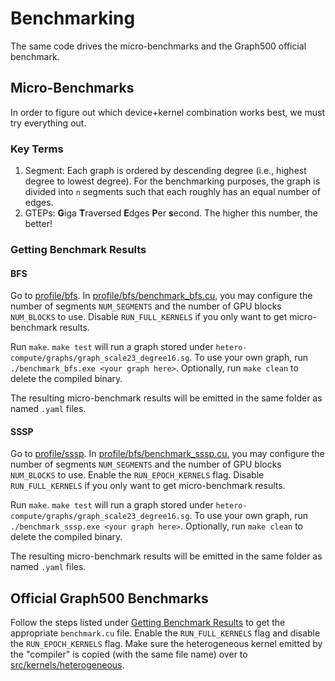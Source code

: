 # Benchmarking
The same code drives the micro-benchmarks and the Graph500 official benchmark.

## Micro-Benchmarks
In order to figure out which device+kernel combination works best, we must try everything out.

### Key Terms
1. Segment: Each graph is ordered by descending degree (i.e., highest degree to lowest degree). For the benchmarking purposes, the graph is divided into `n` segments such that each roughly has an equal number of edges.
2. GTEPs: **G**iga **T**raversed **E**dges **P**er **s**econd. The higher this number, the better!

### Getting Benchmark Results
#### BFS
Go to [profile/bfs](https://github.com/chrisliu/hetero-compute/tree/master/profile/bfs).  In [profile/bfs/benchmark_bfs.cu](https://github.com/chrisliu/hetero-compute/blob/master/profile/bfs/benchmark_bfs.cu), you may configure the number of segments `NUM_SEGMENTS` and the number of GPU blocks `NUM_BLOCKS` to use. Disable `RUN_FULL_KERNELS` if you only want to get micro-benchmark results.

Run `make`. `make test` will run a graph stored under `hetero-compute/graphs/graph_scale23_degree16.sg`. To use your own graph, run `./benchmark_bfs.exe <your graph here>`. Optionally, run `make clean` to delete the compiled binary.

The resulting micro-benchmark results will be emitted in the same folder as named `.yaml` files.

#### SSSP
Go to [profile/sssp](https://github.com/chrisliu/hetero-compute/tree/master/profile/sssp).  In [profile/bfs/benchmark_sssp.cu](https://github.com/chrisliu/hetero-compute/blob/master/profile/bfs/benchmark_sssp.cu), you may configure the number of segments `NUM_SEGMENTS` and the number of GPU blocks `NUM_BLOCKS` to use. Enable the `RUN_EPOCH_KERNELS` flag. Disable `RUN_FULL_KERNELS` if you only want to get micro-benchmark results.

Run `make`. `make test` will run a graph stored under `hetero-compute/graphs/graph_scale23_degree16.sg`. To use your own graph, run `./benchmark_sssp.exe <your graph here>`. Optionally, run `make clean` to delete the compiled binary.

The resulting micro-benchmark results will be emitted in the same folder as named `.yaml` files.

## Official Graph500 Benchmarks
Follow the steps listed under [Getting Benchmark Results](#getting-benchmark-results) to get the appropriate `benchmark.cu` file. Enable the `RUN_FULL_KERNELS` flag and disable the `RUN_EPOCH_KERNELS` flag. Make sure the heterogeneous kernel emitted by the "compiler" is copied (with the same file name) over to [src/kernels/heterogeneous](https://github.com/chrisliu/hetero-compute/tree/master/src/kernels/heterogeneous).
